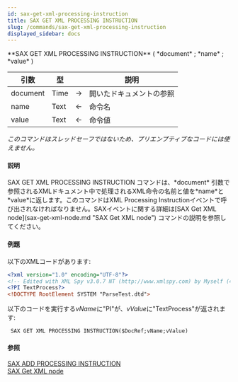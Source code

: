 ```yaml
---
id: sax-get-xml-processing-instruction
title: SAX GET XML PROCESSING INSTRUCTION
slug: /commands/sax-get-xml-processing-instruction
displayed_sidebar: docs
---
```


<!--REF #_command_.SAX GET XML PROCESSING INSTRUCTION.Syntax-->**SAX GET XML PROCESSING INSTRUCTION** ( *document* ; *name* ; *value* )<!-- END REF-->
<!--REF #_command_.SAX GET XML PROCESSING INSTRUCTION.Params-->
| 引数 | 型 |  | 説明 |
| --- | --- | --- | --- |
| document | Time | &#8594;  | 開いたドキュメントの参照 |
| name | Text | &#8592; | 命令名 |
| value | Text | &#8592; | 命令値 |

<!-- END REF-->

*このコマンドはスレッドセーフではないため、プリエンプティブなコードには使えません。*


#### 説明 

<!--REF #_command_.SAX GET XML PROCESSING INSTRUCTION.Summary-->SAX GET XML PROCESSING INSTRUCTION コマンドは、*document* 引数で参照されるXMLドキュメント中で処理されるXML命令の名前と値を*name*と*value*に返します。<!-- END REF-->このコマンドはXML Processing Instructionイベントで呼び出されなければなりません。SAXイベントに関する詳細は[SAX Get XML node](sax-get-xml-node.md "SAX Get XML node") コマンドの説明を参照してください。

#### 例題 

以下のXMLコードがあります:

```XML
<?xml version="1.0" encoding="UTF-8"?>
<!-- Edited with XML Spy v3.0.7 NT (http://www.xmlspy.com) by Myself (4D SA)-->
<?PI TextProcess?>
<!DOCTYPE RootElement SYSTEM "ParseTest.dtd">
```

以下のコードを実行する*vName*に"PI"が、*vValue*に"TextProcess"が返されます: 

```4d
 SAX GET XML PROCESSING INSTRUCTION($DocRef;vName;vValue)
```

#### 参照 

[SAX ADD PROCESSING INSTRUCTION](sax-add-processing-instruction.md)  
[SAX Get XML node](sax-get-xml-node.md)  